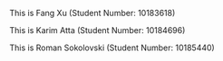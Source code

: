 This is Fang Xu (Student Number: 10183618)


This is Karim Atta (Student Number: 10184696)

This is Roman Sokolovski (Student Number: 10185440)
